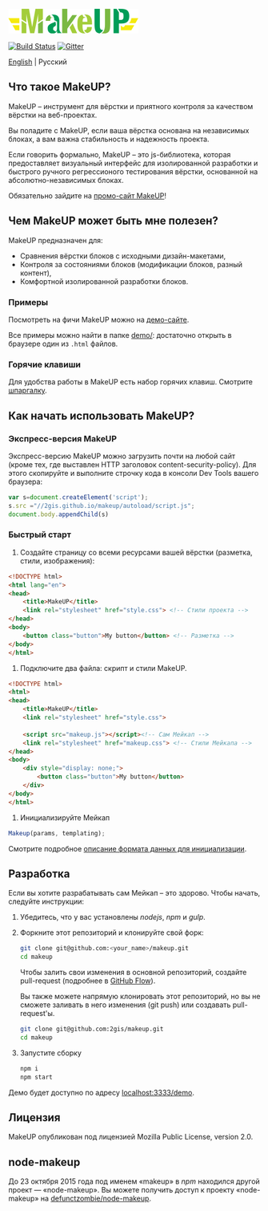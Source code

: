 ![MakeUP logo](docs/makeup.png)

[![Build Status](https://travis-ci.org/2gis/makeup.svg)](https://travis-ci.org/2gis/makeup) [![Gitter](https://badges.gitter.im/Join%20Chat.svg)](https://gitter.im/2gis/makeup?utm_source=badge&utm_medium=badge&utm_campaign=pr-badge&utm_content=badge)

[English](README.md) | Русский
## Что такое MakeUP?

MakeUP – инструмент для вёрстки и приятного контроля за качеством вёрстки на веб-проектах.

Вы поладите с MakeUP, если ваша вёрстка основана на независимых блоках, а вам важна стабильность и надежность проекта.

Если говорить формально, MakeUP – это js-библиотека, которая предоставляет визуальный интерфейс для изолированной разработки и быстрого ручного регрессионого тестирования вёрстки, основанной на абсолютно-независимых блоках.

Обязательно зайдите на [промо-сайт MakeUP](http://2gis.github.io/makeup)!

## Чем MakeUP может быть мне полезен?

MakeUP предназначен для:

* Сравнения вёрстки блоков с исходными дизайн-макетами,
* Контроля за состояниями блоков (модификации блоков, разный контент),
* Комфортной изолированной разработки блоков.

### Примеры

Посмотреть на фичи MakeUP можно на [демо-сайте](http://2gis.github.io/makeup/demo).

Все примеры можно найти в папке [demo/](demo/): достаточно открыть в браузере один из `.html` файлов.

### Горячие клавиши

Для удобства работы в MakeUP есть набор горячих клавиш. Смотрите
[шпаргалку](docs/ru/keyboard.md).

## Как начать использовать MakeUP?

### Экспресс-версия MakeUP

Экспресс-версию MakeUP можно загрузить почти на любой сайт (кроме тех, где выставлен HTTP заголовок content-security-policy). Для этого скопируйте и выполните строчку кода в консоли Dev Tools вашего браузера:

```js
var s=document.createElement('script');
s.src ="//2gis.github.io/makeup/autoload/script.js";
document.body.appendChild(s)
```

### Быстрый старт

  1. Создайте страницу со всеми ресурсами вашей вёрстки (разметка, стили, изображения):

  ```html
  <!DOCTYPE html>
  <html lang="en">
  <head>
      <title>MakeUP</title>
      <link rel="stylesheet" href="style.css"> <!-- Стили проекта -->
  </head>
  <body>
      <button class="button">My button</button> <!-- Разметка -->
  </body>
  </html>
  ```

1. Подключите два файла: скрипт и стили MakeUP.

  ```html
  <!DOCTYPE html>
  <html>
  <head>
      <title>MakeUP</title>
      <link rel="stylesheet" href="style.css">

      <script src="makeup.js"></script><!-- Сам Мейкап -->
      <link rel="stylesheet" href="makeup.css"> <!-- Стили Мейкапа -->
  </head>
  <body>
      <div style="display: none;">
          <button class="button">My button</button>
      </div>
  </body>
  </html>
  ```

1. Инициализируйте Мейкап

  ```js
  Makeup(params, templating);
  ```

  Смотрите подробное [описание формата данных для инициализации](docs/ru/format.md).

## Разработка

Если вы хотите разрабатывать сам Мейкап – это здорово. Чтобы начать, следуйте инструкции:

1. Убедитесь, что у вас установлены *nodejs*, *npm* и *gulp*.

1. Форкните этот репозиторий и клонируйте свой форк:

    ```bash
    git clone git@github.com:<your_name>/makeup.git
    cd makeup
    ```
    Чтобы залить свои изменения в основной репозиторий, создайте pull-request (подробнее в [GitHub Flow](https://guides.github.com/introduction/flow/)).

    Вы также можете напрямую клонировать этот репозиторий, но вы не сможете заливать в него изменения (git push) или создавать pull-request'ы.

    ```bash
    git clone git@github.com:2gis/makeup.git
    cd makeup
    ```
2. Запустите сборку

    ```bash
    npm i
    npm start
    ```

Демо будет доступно по адресу [localhost:3333/demo](http://localhost:3333/demo).

## Лицензия

MakeUP опубликован под лицензией Mozilla Public License, version 2.0.

## node-makeup

До 23 октября 2015 года под именем «makeup» в *npm* находился другой проект — «node-makeup». Вы можете получить доступ к проекту «node-makeup» на [defunctzombie/node-makeup](https://github.com/defunctzombie/node-makeup).
